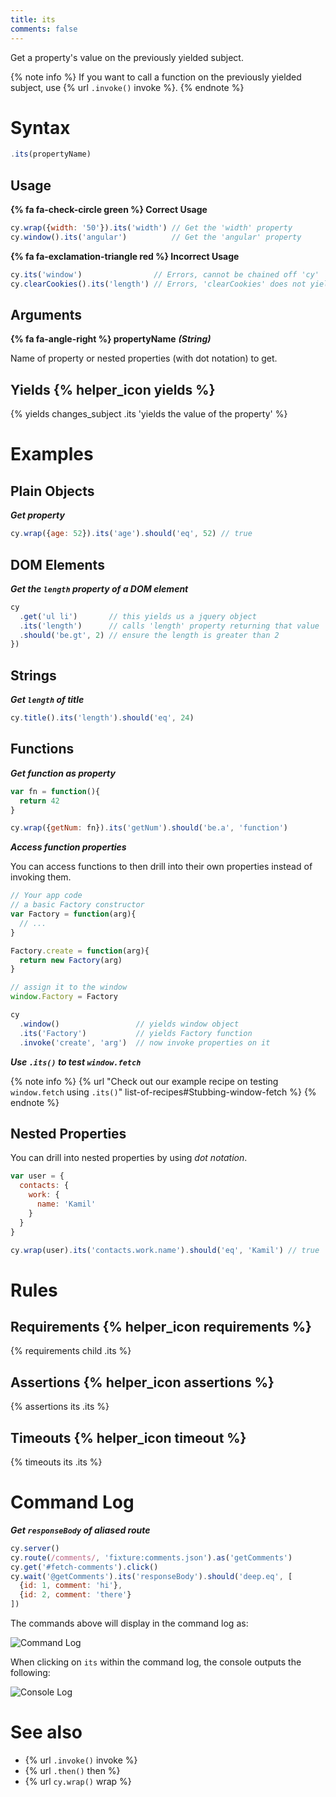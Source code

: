 ```yaml
---
title: its
comments: false
---
```


Get a property's value on the previously yielded subject.

{% note info %}
If you want to call a function on the previously yielded subject, use {% url `.invoke()` invoke %}.
{% endnote %}

# Syntax

```javascript
.its(propertyName)
```

## Usage

**{% fa fa-check-circle green %} Correct Usage**

```javascript
cy.wrap({width: '50'}).its('width') // Get the 'width' property
cy.window().its('angular')          // Get the 'angular' property
```

**{% fa fa-exclamation-triangle red %} Incorrect Usage**

```javascript
cy.its('window')                // Errors, cannot be chained off 'cy'
cy.clearCookies().its('length') // Errors, 'clearCookies' does not yield Object
```

## Arguments

**{% fa fa-angle-right %} propertyName**  ***(String)***

Name of property or nested properties (with dot notation) to get.

## Yields {% helper_icon yields %}

{% yields changes_subject .its 'yields the value of the property' %}

# Examples

## Plain Objects

***Get property***

```javascript
cy.wrap({age: 52}).its('age').should('eq', 52) // true
```

## DOM Elements

***Get the `length` property of a DOM element***

```javascript
cy
  .get('ul li')       // this yields us a jquery object
  .its('length')      // calls 'length' property returning that value
  .should('be.gt', 2) // ensure the length is greater than 2
})
```

## Strings

***Get `length` of title***

```javascript
cy.title().its('length').should('eq', 24)
```

## Functions

***Get function as property***

```javascript
var fn = function(){
  return 42
}

cy.wrap({getNum: fn}).its('getNum').should('be.a', 'function')
```

***Access function properties***

You can access functions to then drill into their own properties instead of invoking them.

```javascript
// Your app code
// a basic Factory constructor
var Factory = function(arg){
  // ...
}

Factory.create = function(arg){
  return new Factory(arg)
}

// assign it to the window
window.Factory = Factory
```

```javascript
cy
  .window()                 // yields window object
  .its('Factory')           // yields Factory function
  .invoke('create', 'arg')  // now invoke properties on it
```

***Use `.its()` to test `window.fetch`***

{% note info %}
{% url "Check out our example recipe on testing `window.fetch` using `.its()`" list-of-recipes#Stubbing-window-fetch %}
{% endnote %}

## Nested Properties

You can drill into nested properties by using *dot notation*.

```javascript
var user = {
  contacts: {
    work: {
      name: 'Kamil'
    }
  }
}

cy.wrap(user).its('contacts.work.name').should('eq', 'Kamil') // true
```

# Rules

## Requirements {% helper_icon requirements %}

{% requirements child .its %}

## Assertions {% helper_icon assertions %}

{% assertions its .its %}

## Timeouts {% helper_icon timeout %}

{% timeouts its .its %}

# Command Log

***Get `responseBody` of aliased route***

```javascript
cy.server()
cy.route(/comments/, 'fixture:comments.json').as('getComments')
cy.get('#fetch-comments').click()
cy.wait('@getComments').its('responseBody').should('deep.eq', [
  {id: 1, comment: 'hi'},
  {id: 2, comment: 'there'}
])
```

The commands above will display in the command log as:

![Command Log](/img/api/its/xhr-response-its-response-body-for-testing.png)

When clicking on `its` within the command log, the console outputs the following:

![Console Log](/img/api/its/response-body-yielded-with-its-command-log.png)

# See also

- {% url `.invoke()` invoke %}
- {% url `.then()` then %}
- {% url `cy.wrap()` wrap %}
